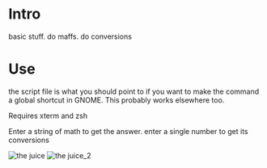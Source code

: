 # Intro
basic stuff. do maffs. do conversions

# Use
the script file is what you should point to if you want to make the command a global shortcut in GNOME.
This probably works elsewhere too.

Requires xterm and zsh

Enter a string of math to get the answer. enter a single number to get its conversions

![the juice](https://github.com/vr0n/kalc/images/basic.png "maffs usage")
![the juice_2](https://github.com/vr0n/kalc/images/single.png "single number usage")
